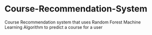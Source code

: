 # Course-Recommendation-System

Course Recommendation system that uses Random Forest Machine Learning Algorithm to predict a course for a user
